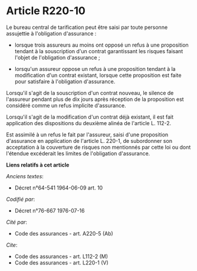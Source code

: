 # Article R220-10

Le bureau central de tarification peut être saisi par toute personne assujettie à l'obligation d'assurance :

- lorsque trois assureurs au moins ont opposé un refus à une proposition tendant à la souscription d'un contrat garantissant
les risques faisant l'objet de l'obligation d'assurance ;

- lorsqu'un assureur oppose un refus à une proposition tendant à la modification d'un contrat existant, lorsque cette
proposition est faite pour satisfaire à l'obligation d'assurance.

Lorsqu'il s'agit de la souscription d'un contrat nouveau, le silence de l'assureur pendant plus de dix jours après réception
de la proposition est considéré comme un refus implicite d'assurance.

Lorsqu'il s'agit de la modification d'un contrat déjà existant, il est fait application des dispositions du deuxième alinéa
de l'article L. 112-2.

Est assimilé à un refus le fait par l'assureur, saisi d'une proposition d'assurance en application de l'article L. 220-1, de
subordonner son acceptation à la couverture de risques non mentionnés par cette loi ou dont l'étendue excéderait les limites
de l'obligation d'assurance.

**Liens relatifs à cet article**

_Anciens textes_:

  - Décret n°64-541 1964-06-09 art. 10

_Codifié par_:

  - Décret n°76-667 1976-07-16

_Cité par_:

  - Code des assurances - art. A220-5 (Ab)

_Cite_:

  - Code des assurances - art. L112-2 (M)
  - Code des assurances - art. L220-1 (V)
